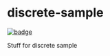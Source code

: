 # discrete-sample

[![badge](https://img.shields.io/static/v1.svg?logo=Jupyter&label=Pangeo+Binder&message=AWS+us-west-2&color=orange)](https://aws-uswest2-binder.pangeo.io/v2/gh/ooi-data/discrete-sample/main?urlpath=%2Fpanel%2Fapp)

Stuff for discrete sample
